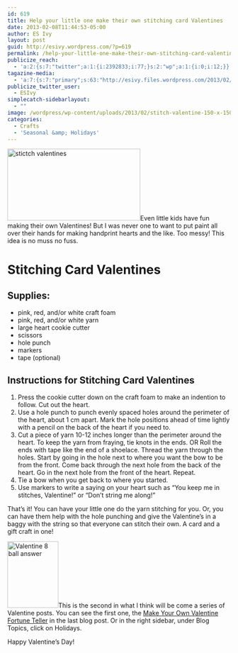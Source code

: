 ```yaml
---
id: 619
title: Help your little one make their own stitching card Valentines
date: 2013-02-08T11:44:53-05:00
author: ES Ivy
layout: post
guid: http://esivy.wordpress.com/?p=619
permalink: /help-your-little-one-make-their-own-stitching-card-valentines/
publicize_reach:
  - 'a:2:{s:7:"twitter";a:1:{i:2392833;i:77;}s:2:"wp";a:1:{i:0;i:12;}}'
tagazine-media:
  - 'a:7:{s:7:"primary";s:63:"http://esivy.files.wordpress.com/2013/02/stictch-valentines.jpg";s:6:"images";a:2:{s:63:"http://esivy.files.wordpress.com/2013/02/stictch-valentines.jpg";a:6:{s:8:"file_url";s:63:"http://esivy.files.wordpress.com/2013/02/stictch-valentines.jpg";s:5:"width";i:793;s:6:"height";i:430;s:4:"type";s:5:"image";s:4:"area";i:340990;s:9:"file_path";b:0;}s:69:"http://esivy.files.wordpress.com/2013/02/valentine-8-ball-answer2.jpg";a:6:{s:8:"file_url";s:69:"http://esivy.files.wordpress.com/2013/02/valentine-8-ball-answer2.jpg";s:5:"width";i:385;s:6:"height";i:500;s:4:"type";s:5:"image";s:4:"area";i:192500;s:9:"file_path";b:0;}}s:6:"videos";a:0:{}s:11:"image_count";i:2;s:6:"author";s:8:"37195739";s:7:"blog_id";s:8:"40536089";s:9:"mod_stamp";s:19:"2013-02-08 17:44:53";}'
publicize_twitter_user:
  - ESIvy
simplecatch-sidebarlayout:
  - ""
image: /wordpress/wp-content/uploads/2013/02/stitch-valentine-150-x-150.jpg
categories:
  - Crafts
  - 'Seasonal &amp; Holidays'
---
```

[<img class="alignleft size-medium wp-image-620" alt="stictch valentines" src="http://esivy.com/wordpress/wp-content/uploads/2013/02/stictch-valentines.jpg?w=300" width="300" height="162" srcset="https://esivy.com/wordpress/wp-content/uploads/2013/02/stictch-valentines.jpg 793w, https://esivy.com/wordpress/wp-content/uploads/2013/02/stictch-valentines-300x162.jpg 300w, https://esivy.com/wordpress/wp-content/uploads/2013/02/stictch-valentines-624x338.jpg 624w" sizes="(max-width: 300px) 100vw, 300px" />](http://esivy.com/wordpress/wp-content/uploads/2013/02/stictch-valentines.jpg)Even little kids have fun making their own Valentines! But I was never one to want to put paint all over their hands for making handprint hearts and the like. Too messy! This idea is no muss no fuss.<!--more-->

# Stitching Card Valentines

## Supplies:

  * pink, red, and/or white craft foam
  * pink, red, and/or white yarn
  * large heart cookie cutter
  * scissors
  * hole punch
  * markers
  * tape (optional)

## Instructions for Stitching Card Valentines

  1. Press the cookie cutter down on the craft foam to make an indention to follow. Cut out the heart.
  2. Use a hole punch to punch evenly spaced holes around the perimeter of the heart, about 1 cm apart. Mark the hole positions ahead of time lightly with a pencil on the back of the heart if you need to.
  3. Cut a piece of yarn 10-12 inches longer than the perimeter around the heart. To keep the yarn from fraying, tie knots in the ends. OR Roll the ends with tape like the end of a shoelace. Thread the yarn through the holes. Start by going in the hole next to where you want the bow to be from the front. Come back through the next hole from the back of the heart. Go in the next hole from the front of the heart. Repeat.
  4. Tie a bow when you get back to where you started.
  5. Use markers to write a saying on your heart such as &#8220;You keep me in stitches, Valentine!&#8221; or &#8220;Don&#8217;t string me along!&#8221;

That&#8217;s it! You can have your little one do the yarn stitching for you. Or, you can have them help with the hole punching and give the Valentine&#8217;s in a baggy with the string so that everyone can stitch their own. A card and a gift craft in one!

[<img class="alignleft  wp-image-603" alt="Valentine 8 ball answer" src="http://esivy.com/wordpress/wp-content/uploads/2013/02/valentine-8-ball-answer2.jpg?w=115" width="115" height="150" srcset="https://esivy.com/wordpress/wp-content/uploads/2013/02/valentine-8-ball-answer2.jpg 385w, https://esivy.com/wordpress/wp-content/uploads/2013/02/valentine-8-ball-answer2-231x300.jpg 231w" sizes="(max-width: 115px) 100vw, 115px" />](http://esivy.com/crafts/valentine-fortune-teller/)This is the second in what I think will be come a series of Valentine posts. You can see the first one, the [Make Your Own Valentine Fortune Teller](http://esivy.com/crafts/valentine-fortune-teller/ "Make Your Own Valentine Fortune Teller") in the last blog post. Or in the right sidebar, under Blog Topics, click on Holidays.

Happy Valentine&#8217;s Day!
